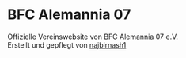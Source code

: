 # BFC Alemannia 07
Offizielle Vereinswebsite von BFC Alemannia 07 e.V.  
Erstellt und gepflegt von [najbirnash1](https://github.com/najbirnash1)
